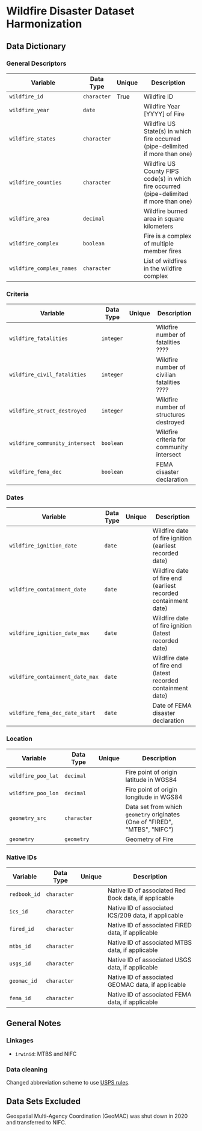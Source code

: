 # Wildfire Disaster Dataset Harmonization

## Data Dictionary


### General Descriptors

| Variable      | Data Type     | Unique | Description|
| ------------- | ------------- | -------| ---------- | 
`wildfire_id` | `character` | True | Wildfire ID | 
`wildfire_year` | `date` | | Wildfire Year [YYYY] of Fire |
`wildfire_states` | `character` | | Wildfire US State(s) in which fire occurred (pipe-delimited if more than one) |
`wildfire_counties` | `character` | | Wildfire US County FIPS code(s) in which fire occurred (pipe-delimited if more than one) |
`wildfire_area` | `decimal` | | Wildfire burned area in square kilometers |
`wildfire_complex` | `boolean` | | Fire is a complex of multiple member fires |
`wildfire_complex_names` | `character` | | List of wildfires in the wildfire complex |

### Criteria 

| Variable      | Data Type     | Unique | Description|
| ------------- | ------------- | -------| ---------- | 
`wildfire_fatalities` | `integer` | |  Wildfire number of fatalities ???? |
`wildfire_civil_fatalities` | `integer` | |  Wildfire number of civilian fatalities ???? |
`wildfire_struct_destroyed` | `integer` | |  Wildfire number of structures destroyed |
`wildfire_community_intersect` | `boolean` | |  Wildfire criteria for community intersect |
`wildfire_fema_dec` | `boolean` | | FEMA disaster declaration | 

### Dates

| Variable      | Data Type     | Unique | Description|
| ------------- | ------------- | -------| ---------- | 
`wildfire_ignition_date` | `date` | | Wildfire date of fire ignition (earliest recorded date) | 
`wildfire_containment_date` | `date` | | Wildfire date of fire end (earliest recorded containment date) |
`wildfire_ignition_date_max` | `date` | | Wildfire date of fire ignition (latest recorded date) | 
`wildfire_containment_date_max` | `date` | | Wildfire date of fire end (latest recorded containment date) |
`wildfire_fema_dec_date_start` | `date` | | Date of FEMA disaster declaration | 

### Location 

| Variable      | Data Type     | Unique | Description|
| ------------- | ------------- | -------| ---------- | 
`wildfire_poo_lat` | `decimal` | | Fire point of origin latitude in WGS84 |
`wildfire_poo_lon` | `decimal` | | Fire point of origin longitude in WGS84 |
`geometry_src`| `character` | | Data set from which `geometry` originates (One of "FIRED", "MTBS", "NIFC") | 
`geometry` | `geometry` | | Geometry of Fire |

### Native IDs

| Variable      | Data Type     | Unique | Description|
| ------------- | ------------- | -------| ---------- | 
`redbook_id` | `character` | | Native ID of associated Red Book data, if applicable | 
`ics_id` | `character` | | Native ID of associated ICS/209 data, if applicable | 
`fired_id` | `character` | | Native ID of associated FIRED data, if applicable | 
`mtbs_id` | `character` | | Native ID of associated MTBS data, if applicable | 
`usgs_id` | `character` | | Native ID of associated USGS data, if applicable | 
`geomac_id` | `character` | | Native ID of associated GEOMAC data, if applicable | 
`fema_id` | `character` | | Native ID of associated FEMA data, if applicable | 


## General Notes

### Linkages

* `irwinid`: MTBS and NIFC

### Data cleaning

Changed abbreviation scheme to use [USPS rules](https://pe.usps.com/text/pub28/28apc_002.htm?_gl=1*1tbn36t*_gcl_au*NTMxMDc4MjUzLjE3MTg3NDkxMTQ.*_ga*NjkzNzQyODM0LjE3MTA4NjczMzQ.*_ga_3NXP3C8S9V*MTcxODc0OTExMy43LjEuMTcxODc0OTY2Ni4wLjAuMA..). 


## Data Sets Excluded

Geospatial Multi-Agency Coordination (GeoMAC) was shut down in 2020 and transferred to NIFC. 
